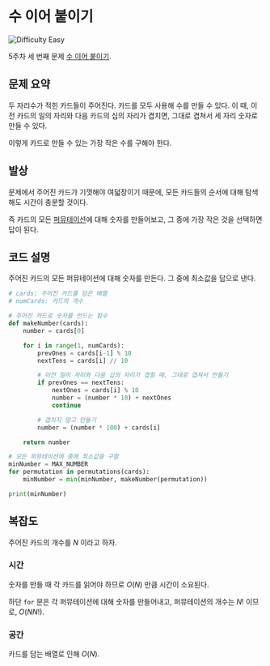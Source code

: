 # 수 이어 붙이기

![Difficulty Easy](https://img.shields.io/badge/Difficulty-Easy-green)

5주차 세 번째 문제 [수 이어 붙이기][problem].

[problem]: https://edu.goorm.io/learn/lecture/33428/%EC%95%8C%EA%B3%A0%EB%A6%AC%EC%A6%98-%EB%A8%BC%EB%8D%B0%EC%9D%B4-%EC%B1%8C%EB%A6%B0%EC%A7%80-%EC%8B%9C%EC%A6%8C1/lesson/1681208/5%EC%A3%BC%EC%B0%A8-%EB%AC%B8%EC%A0%9C-3-%EC%88%98-%EC%9D%B4%EC%96%B4-%EB%B6%99%EC%9D%B4%EA%B8%B0



## 문제 요약

두 자리수가 적힌 카드들이 주어진다.
카드를 모두 사용해 수를 만들 수 있다.
이 때, 이전 카드의 일의 자리와 다음 카드의 십의 자리가 겹치면, 그대로 겹쳐서 세 자리 숫자로 만들 수 있다.

이렇게 카드로 만들 수 있는 가장 작은 수를 구해야 한다.



## 발상

문제에서 주어진 카드가 기껏해야 여덟장이기 때문에, 모든 카드들의 순서에 대해 탐색해도 시간이 충분할 것이다.

즉 카드의 모든 [퍼뮤테이션][permutation]에 대해 숫자를 만들어보고, 그 중에 가장 작은 것을 선택하면 답이 된다.

[permutation]: https://en.wikipedia.org/wiki/Permutation



## 코드 설명

주어진 카드의 모든 퍼뮤테이션에 대해 숫자를 만든다.
그 중에 최소값을 답으로 낸다.

```python
# cards: 주어진 카드를 담은 배열
# numCards: 카드의 개수

# 주어진 카드로 숫자를 만드는 함수
def makeNumber(cards):
    number = cards[0]

    for i in range(1, numCards):
        prevOnes = cards[i-1] % 10
        nextTens = cards[i] // 10

        # 이전 일이 자리와 다음 십의 자리가 겹칠 때, 그대로 겹쳐서 만들기
        if prevOnes == nextTens:
            nextOnes = cards[i] % 10
            number = (number * 10) + nextOnes
            continue

        # 겹치지 않고 만들기
        number = (number * 100) + cards[i]

    return number

# 모든 퍼뮤테이션에 중에 최소값을 구함
minNumber = MAX_NUMBER
for permutation in permutations(cards):
    minNumber = min(minNumber, makeNumber(permutation))

print(minNumber)
```



## 복잡도

주어진 카드의 개수를 $N$ 이라고 하자.



### 시간

숫자를 만들 때 각 카드를 읽어야 하므로 $O(N)$ 만큼 시간이 소요된다.

하단 `for` 문은 각 퍼뮤테이션에 대해 숫자를 만들어내고, 퍼뮤테이션의 개수는 $N!$ 이므로, $O(N N!)$.



### 공간

카드를 담는 배열로 인해 $O(N)$.
